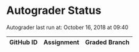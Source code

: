 # Autograder Status
Autograder last run at: October 16, 2018 at 09:40

| GitHub ID | Assignment | Graded Branch |
|-----------|------------|---------------|
